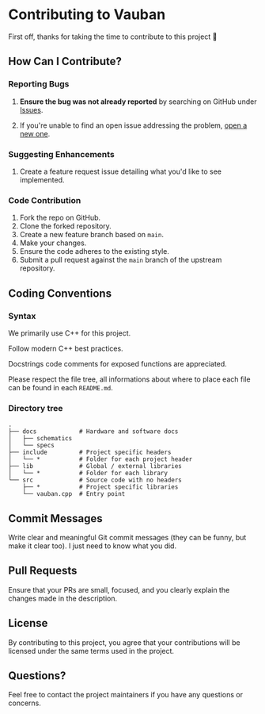 # Contributing to Vauban

First off, thanks for taking the time to contribute to this project 🥳

## How Can I Contribute?

### Reporting Bugs

1. **Ensure the bug was not already reported** by searching on GitHub under [Issues](https://github.com/gregoire-badiche/vauban/issues).

2. If you're unable to find an open issue addressing the problem, [open a new one](https://github.com/gregoire-badiche/vauban/issues/new).

### Suggesting Enhancements

1. Create a feature request issue detailing what you'd like to see implemented.

### Code Contribution

1. Fork the repo on GitHub.
2. Clone the forked repository.
3. Create a new feature branch based on `main`.
4. Make your changes.
5. Ensure the code adheres to the existing style.
6. Submit a pull request against the `main` branch of the upstream repository.

## Coding Conventions

### Syntax

We primarily use C++ for this project.

Follow modern C++ best practices.

Docstrings code comments for exposed functions are appreciated.

Please respect the file tree, all informations about where to place each file can be found in each `README.md`.

### Directory tree

```text
.
├── docs            # Hardware and software docs
│   ├── schematics
│   └── specs
├── include         # Project specific headers
│   └── *           # Folder for each project header
├── lib             # Global / external libraries
│   └── *           # Folder for each library
└── src             # Source code with no headers
    ├── *           # Project specific libraries
    └── vauban.cpp  # Entry point
```

## Commit Messages

Write clear and meaningful Git commit messages (they can be funny, but make it clear too).
I just need to know what you did.

## Pull Requests

Ensure that your PRs are small, focused, and you clearly explain the changes made in the description.

## License

By contributing to this project, you agree that your contributions will be licensed under the same terms used in the project.

## Questions?

Feel free to contact the project maintainers if you have any questions or concerns.
